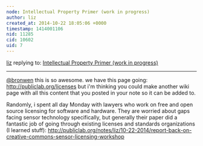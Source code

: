 ```yaml
---
node: Intellectual Property Primer (work in progress)
author: liz
created_at: 2014-10-22 18:05:06 +0000
timestamp: 1414001106
nid: 11285
cid: 10602
uid: 7
---
```




[liz](../profile/liz) replying to: [Intellectual Property Primer (work in progress)](../notes/bronwen/10-21-2014/intellectual-property-primer-work-in-progress)

----
[@bronwen](/profile/bronwen) this is so awesome. we have this page going: http://publiclab.org/licenses but i'm thinking you could make another wiki page with all this content that you posted in your note so it can be added to. 

Randomly, i spent all day Monday with lawyers who work on free and open source licensing for software and hardware. They are worried about gaps facing sensor technology specifically, but generally their paper did a fantastic job of going through existing licenses and standards organizations (I learned stuff): http://publiclab.org/notes/liz/10-22-2014/report-back-on-creative-commons-sensor-licensing-workshop